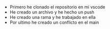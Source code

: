 - Primero he clonado el repositorio en mi vscode
- He creado un archivo y he hecho un push
- He creado una rama y he trabajado en ella
- Por ultimo he creado un conflicto en el main
